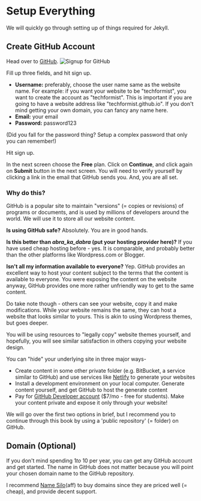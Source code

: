 # Setup Everything
We will quickly go through setting up of things required for Jekyll.

## Create GitHub Account
Head over to [GitHub](https://github.com/). 
![Signup for GitHub](images/create-github-account.jpg)

Fill up three fields, and hit sign up.
 - __Username:__ preferably, choose the user name same as the website name. For example: if you want your website to be "techformist", you want to create the account as "techformist". This is important if you are going to have a website address like "techformist.github.io". If you don't mind getting your own domain, you can fancy any name here.
 - __Email:__ your email
 - __Password:__ password123

(Did you fall for the password thing? Setup a complex password that only you can remember!)

Hit sign up. 

In the next screen choose the __Free__ plan. Click on __Continue__, and click again on __Submit__ button in the next screen.
You will need to verify yourself by clicking a link in the email that GitHub sends you. And, you are all set.

### Why do this?
GitHub is a popular site to maintain "versions" (= copies or revisions) of programs or documents, and is used by millions of developers around the world. We will use it to store all our website content. 

__Is using GitHub safe?__ 
Absolutely. You are in good hands.

__Is this better than *abra_ka_dabra* (put your hosting provider here)?__
If you have used cheap hosting before - yes. It is comparable, and probably better than the other platforms like Wordpress.com or Blogger.

__Isn't all my information available to everyone?__
Yep. GitHub provides an excellent way to host your content subject to the terms that the content is available to everyone. You were exposing the content on the website anyway, GitHub provides one more rather unfriendly way to get to the same content.

Do take note though - others can see your website, copy it and make modifications. While your website remains the same, they can host a website that looks similar to yours. This is akin to using Wordpress themes, but goes deeper.

You will be using resources to "legally copy" website themes yourself, and hopefully, you will see similar satisfaction in others copying your website design.

You can "hide" your underlying site in three major ways-
 - Create content in some other private folder (e.g. BitBucket, a service similar to GitHub) and use services like [Netlify](https://netlify.com) to generate your websites
 - Install a development environment on your local computer. Generate content yourself, and get GitHub to host the generate content
 - Pay for [GitHub Developer account](https://github.com/pricing) ($7/mo - free for students). Make your content private and expose it only through your website!

We will go over the first two options in brief, but I recommend you to continue through this book by using a 'public repository' (= folder) on GitHub.

## Domain (Optional)
If you don't mind spending $1 to ~$10 per year, you can get any GitHub account and get started. The name in GitHub does not matter because you will point your chosen domain name to the GitHub repository.

I recommend [Name Silo](http://bit.ly/get-good-domains)(aff) to buy domains since they are priced well (= cheap), and provide decent support.